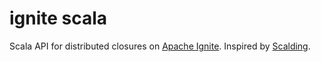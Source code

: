 # ignite scala

Scala API for distributed closures on [Apache Ignite](https://ignite.incubator.apache.org/). Inspired by [Scalding](https://github.com/twitter/scalding/).
